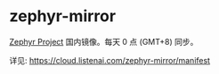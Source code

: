 zephyr-mirror
==========

[Zephyr Project](https://github.com/zephyrproject-rtos/zephyr) 国内镜像。每天 0 点 (GMT+8) 同步。

详见: https://cloud.listenai.com/zephyr-mirror/manifest
